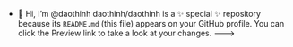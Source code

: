 - 👋 Hi, I’m @daothinh
daothinh/daothinh is a ✨ special ✨ repository because its `README.md` (this file) appears on your GitHub profile.
You can click the Preview link to take a look at your changes.
--->
